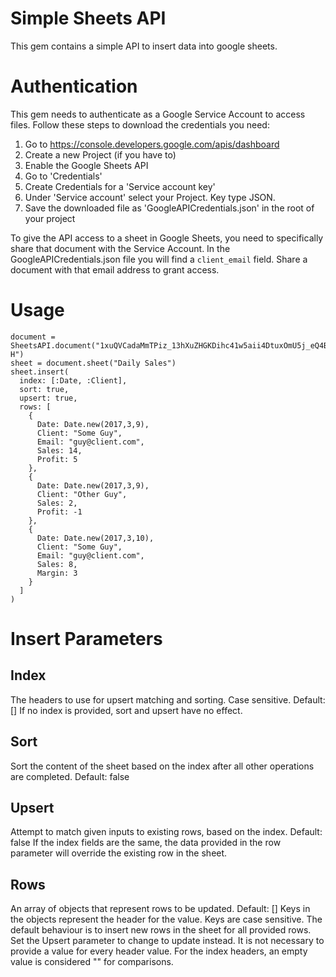 Simple Sheets API
============================

This gem contains a simple API to insert data into google sheets.

Authentication
==============

This gem needs to authenticate as a Google Service Account to access files.
Follow these steps to download the credentials you need:

1. Go to https://console.developers.google.com/apis/dashboard
2. Create a new Project (if you have to)
2. Enable the Google Sheets API
3. Go to 'Credentials'
4. Create Credentials for a 'Service account key'
6. Under 'Service account' select your Project. Key type JSON.
7. Save the downloaded file as 'GoogleAPICredentials.json' in the root of your project

To give the API access to a sheet in Google Sheets, you need to specifically share that document with the Service Account.
In the GoogleAPICredentials.json file you will find a `client_email` field. Share a document with that email address to grant access.


Usage
=====

    document = SheetsAPI.document("1xuQVCadaMmTPiz_13hXuZHGKDihc41w5aii4DtuxOmU5j_eQ4BD98T-H")
    sheet = document.sheet("Daily Sales")
    sheet.insert(
      index: [:Date, :Client],
      sort: true,
      upsert: true,
      rows: [
        {
          Date: Date.new(2017,3,9),
          Client: "Some Guy",
          Email: "guy@client.com",
          Sales: 14,
          Profit: 5
        },
        {
          Date: Date.new(2017,3,9),
          Client: "Other Guy",
          Sales: 2,
          Profit: -1
        },
        {
          Date: Date.new(2017,3,10),
          Client: "Some Guy",
          Email: "guy@client.com",
          Sales: 8,
          Margin: 3
        }
      ]
    )

Insert Parameters
=================

Index
-----
The headers to use for upsert matching and sorting. Case sensitive. Default: []
If no index is provided, sort and upsert have no effect.

Sort
----
Sort the content of the sheet based on the index after all other operations are completed. Default: false

Upsert
------
Attempt to match given inputs to existing rows, based on the index. Default: false
If the index fields are the same, the data provided in the row parameter will override the existing row in the sheet.

Rows
----
An array of objects that represent rows to be updated. Default: []
Keys in the objects represent the header for the value. Keys are case sensitive.
The default behaviour is to insert new rows in the sheet for all provided rows.
Set the Upsert parameter to change to update instead.
It is not necessary to provide a value for every header value.
For the index headers, an empty value is considered "" for comparisons.
